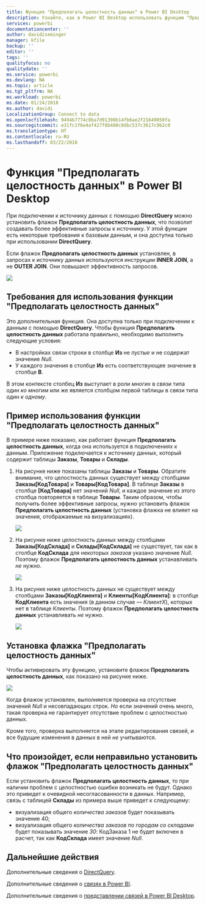 ```yaml
---
title: Функция "Предполагать целостность данных" в Power BI Desktop
description: Узнайте, как в Power BI Desktop использовать функцию "Предполагать целостность данных" с помощью DirectQuery.
services: powerbi
documentationcenter: ''
author: davidiseminger
manager: kfile
backup: ''
editor: ''
tags: ''
qualityfocus: no
qualitydate: ''
ms.service: powerbi
ms.devlang: NA
ms.topic: article
ms.tgt_pltfrm: NA
ms.workload: powerbi
ms.date: 01/24/2018
ms.author: davidi
LocalizationGroup: Connect to data
ms.openlocfilehash: 9494b7774c8ba7d91398b14fb6ae2f21649050fa
ms.sourcegitcommit: e31fc1f6e4af427f8b480c8dbc537c3617c9b2c0
ms.translationtype: HT
ms.contentlocale: ru-RU
ms.lasthandoff: 03/22/2018
---
```

# <a name="assume-referential-integrity-settings-in-power-bi-desktop"></a>Функция "Предполагать целостность данных" в Power BI Desktop
При подключении к источнику данных с помощью **DirectQuery** можно установить флажок **Предполагать целостность данных**, что позволит создавать более эффективные запросы к источнику. У этой функции есть некоторые требования к базовым данным, и она доступна только при использовании **DirectQuery**.

Если флажок **Предполагать целостность данных** установлен, в запросах к источнику данных используются инструкции **INNER JOIN**, а не **OUTER JOIN**. Они повышают эффективность запросов.

![](media/desktop-assume-referential-integrity/assume-referential-integrity_1.png)

## <a name="requirements-for-using-assume-referential-integrity"></a>Требования для использования функции "Предполагать целостность данных"
Это дополнительная функция. Она доступна только при подключении к данным с помощью **DirectQuery**. Чтобы функция **Предполагать целостность данных** работала правильно, необходимо выполнить следующие условия:

* В настройках связи строки в столбце **Из** не *пустые* и не содержат значение *Null*.
* У каждого значения в столбце **Из** есть соответствующее значение в столбце **В**.

В этом контексте столбец **Из** выступает в роли *многих* в связи типа *один ко многим* или же является столбцом первой таблицы в связи типа *один к одному*.

## <a name="example-of-using-assume-referential-integrity"></a>Пример использования функции "Предполагать целостность данных"
В примере ниже показано, как работает функция **Предполагать целостность данных**, когда она используется в подключениях к данным. Приложение подключается к источнику данных, который содержит таблицы **Заказы**, **Товары** и **Склады**.

1. На рисунке ниже показаны таблицы **Заказы** и **Товары**. Обратите внимание, что целостность данных существует между столбцами **Заказы[КодТовара]** и **Товары[КодТовара]**. В таблице **Заказы** в столбце **[КодТовара]** нет значений *Null*, и каждое значение из этого столбца повторяется в таблице **Товары**. Таким образом, чтобы получить более эффективные запросы, нужно установить флажок **Предполагать целостность данных** (установка флажка не влияет на значения, отображаемые на визуализациях).
   
   ![](media/desktop-assume-referential-integrity/assume-referential-integrity_2.png)
2. На рисунке ниже целостность данных между столбцами **Заказы[КодСклада]** и **Склады[КодСклада]** не существует, так как в столбце **КодСклада** для некоторых *заказов* указано значение *Null*. Поэтому флажок **Предполагать целостность данных** устанавливать *не* нужно.
   
   ![](media/desktop-assume-referential-integrity/assume-referential-integrity_3.png)
3. На рисунке ниже целостность данных не существует между столбцами **Заказы[КодКлиента]** и **Клиенты[КодКлиента]**: в столбце **КодКлиента** есть значения (в данном случае — *КлиентX*), которых нет в таблице *Клиенты*. Поэтому флажок **Предполагать целостность данных** устанавливать *не* нужно.
   
   ![](media/desktop-assume-referential-integrity/assume-referential-integrity_4.png)

## <a name="setting-assume-referential-integrity"></a>Установка флажка "Предполагать целостность данных"
Чтобы активировать эту функцию, установите флажок **Предполагать целостность данных**, как показано на рисунке ниже.

![](media/desktop-assume-referential-integrity/assume-referential-integrity_1.png)

Когда флажок установлен, выполняется проверка на отсутствие значений *Null* и несовпадающих строк. *Но* если значений очень много, такая проверка не гарантирует отсутствие проблем с целостностью данных.

Кроме того, проверка выполняется на этапе редактирования связей, и все будущие изменения в данных в ней *не* учитываются.

## <a name="what-happens-if-you-incorrectly-set-assume-referential-integrity"></a>Что произойдет, если неправильно установить флажок "Предполагать целостность данных"
Если установить флажок **Предполагать целостность данных**, то при наличии проблем с целостностью ошибки возникать не будут. Однако это приведет к очевидной несогласованности в данных. Например, связь с таблицей **Склады** из примера выше приведет к следующему:

* визуализация общего *количества заказов* будет показывать значение 40;
* визуализация общего *количества заказов по городам со складами* будет показывать значение *30*: КодЗаказа 1 не будет включен в расчет, так как **КодСклада** имеет значение *Null*.

## <a name="next-steps"></a>Дальнейшие действия
Дополнительные сведения о [DirectQuery](desktop-use-directquery.md).

Дополнительные сведения о [связях в Power BI](desktop-create-and-manage-relationships.md).

Дополнительные сведения о [представлении связей в Power BI Desktop](desktop-relationship-view.md).


